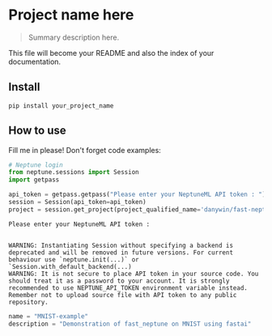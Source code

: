 # Project name here
> Summary description here.


This file will become your README and also the index of your documentation.

## Install

`pip install your_project_name`

## How to use

Fill me in please! Don't forget code examples:

```python
# Neptune login
from neptune.sessions import Session
import getpass

api_token = getpass.getpass("Please enter your NeptuneML API token : ")
session = Session(api_token=api_token)
project = session.get_project(project_qualified_name='danywin/fast-neptune')
```

    Please enter your NeptuneML API token : 
    

    WARNING: Instantiating Session without specifying a backend is deprecated and will be removed in future versions. For current behaviour use `neptune.init(...)` or `Session.with_default_backend(...)
    WARNING: It is not secure to place API token in your source code. You should treat it as a password to your account. It is strongly recommended to use NEPTUNE_API_TOKEN environment variable instead. Remember not to upload source file with API token to any public repository.
    

```python
name = "MNIST-example"
description = "Demonstration of fast_neptune on MNIST using fastai"
```

